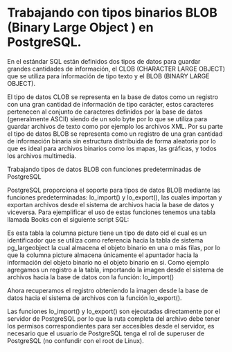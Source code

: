 # Trabajando con tipos binarios BLOB (Binary Large Object ) en PostgreSQL.

En el estándar SQL están definidos dos tipos de datos para guardar grandes cantidades de información, el CLOB (CHARACTER LARGE OBJECT) que se utiliza para información de tipo texto y el BLOB (BINARY LARGE OBJECT).

El tipo de datos CLOB se representa en la base de datos como un registro con una gran cantidad de información de tipo carácter, estos caracteres pertenecen al conjunto de caracteres definidos por la base de datos (generalmente ASCII) siendo de un solo byte por lo que se utiliza para guardar archivos de texto como por ejemplo los archivos XML. Por su parte el tipo de datos BLOB se representa como un registro de una gran cantidad de información binaria sin estructura distribuida de forma aleatoria por lo que es ideal para archivos binarios como los mapas, las gráficas, y todos los archivos multimedia.

Trabajando tipos de datos BLOB con funciones predeterminadas de PostgreSQL

PostgreSQL proporciona el soporte para tipos de datos BLOB mediante las funciones predeterminadas: lo_import() y lo_export(), las cuales importan y exportan archivos desde el sistema de archivos hacia la base de datos y viceversa. Para ejemplificar el uso de estas funciones tenemos una tabla llamada Books con el siguiente script SQL:



Es esta tabla la columna picture tiene un tipo de dato oid el cual es un identificador que se utiliza como referencia hacia la tabla de sistema pg_largeobject la cual almacena el objeto binario en una o más filas, por lo que la columna picture almacena únicamente el apuntador hacia la información del objeto binario no el objeto binario en si. Como ejemplo agregamos un registro a la tabla, importando la imagen desde el sistema de archivos hacia la base de datos con la función: lo_import()


Ahora recuperamos el registro obteniendo la imagen desde la base de datos hacia el sistema de archivos con la función lo_export().


Las funciones lo_import() y lo_export() son ejecutadas directamente por el servidor de PostgreSQL por lo que la ruta completa del archivo debe tener los permisos correspondientes para ser accesibles desde el servidor, es necesario que el usuario de PostgreSQL tenga el rol de superuser de PostgreSQL (no confundir con el root de Linux).

